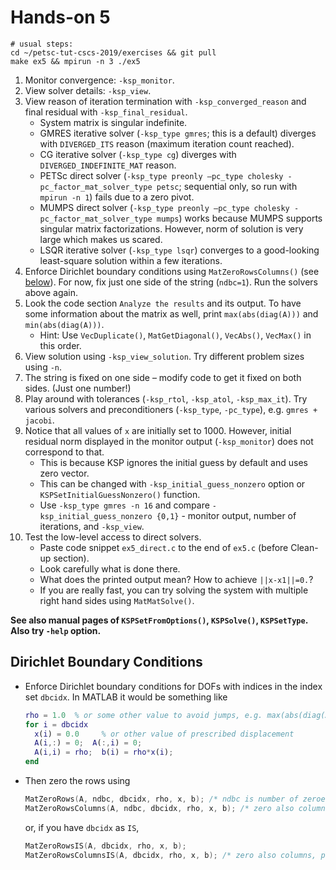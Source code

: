 # Hands-on 5
```
# usual steps:
cd ~/petsc-tut-cscs-2019/exercises && git pull
make ex5 && mpirun -n 3 ./ex5
```
1. Monitor convergence: `-ksp_monitor`.
2. View solver details: `-ksp_view`.
3. View reason of iteration termination with `-ksp_converged_reason` and final residual with `-ksp_final_residual`.
   - System matrix is singular indefinite.
   - GMRES iterative solver (`-ksp_type gmres`; this is a default) diverges with `DIVERGED_ITS` reason (maximum iteration count reached).
   - CG iterative solver (`-ksp_type cg`) diverges with `DIVERGED_INDEFINITE_MAT` reason.
   - PETSc direct solver (`-ksp_type preonly –pc_type cholesky -pc_factor_mat_solver_type petsc`; sequential only, so run with `mpirun -n 1`) fails due to a zero pivot.
   - MUMPS direct solver (`-ksp_type preonly –pc_type cholesky -pc_factor_mat_solver_type mumps`) works because MUMPS supports singular matrix factorizations. However, norm of solution is very large which makes us scared.
   - LSQR iterative solver (`-ksp_type lsqr`) converges to a good-looking least-square solution within a few iterations.
4. Enforce Dirichlet boundary conditions using `MatZeroRowsColumns()` (see [below](#dirichlet-boundary-conditions)). For now, fix just one side of the string (`ndbc=1`). Run the solvers above again.
5. Look the code section `Analyze the results` and its output. To have some information about the matrix as well, print `max(abs(diag(A)))` and `min(abs(diag(A)))`.
   - Hint: Use `VecDuplicate()`, `MatGetDiagonal()`, `VecAbs()`, `VecMax()` in this order.
6. View solution using `-ksp_view_solution`. Try different problem sizes using `-n`.
7. The string is fixed on one side – modify code to get it fixed on both sides. (Just one number!)
8. Play around with tolerances (`-ksp_rtol`, `-ksp_atol`, `-ksp_max_it`). Try various solvers and preconditioners (`-ksp_type`, `-pc_type`),   e.g. `gmres + jacobi`.
9. Notice that all values of `x` are initially set to 1000. However, initial residual norm displayed in the monitor output (`-ksp_monitor`) does not correspond to that.
   - This is because KSP ignores the initial guess by default and uses zero vector.
   - This can be changed with `-ksp_initial_guess_nonzero` option or `KSPSetInitialGuessNonzero()` function.
   - Use `-ksp_type gmres -n 16` and compare `-ksp_initial_guess_nonzero {0,1}` - monitor output, number of iterations, and `-ksp_view`.
10. Test the low-level access to direct solvers.
    - Paste code snippet `ex5_direct.c` to the end of `ex5.c` (before Clean-up section).
    - Look carefully what is done there.
    - What does the printed output mean? How to achieve `||x-x1||=0.`?
    - If you are really fast, you can try solving the system with multiple right hand sides using `MatMatSolve()`.


**See also manual pages of `KSPSetFromOptions()`, `KSPSolve()`, `KSPSetType`. Also try `-help` option.**

## Dirichlet Boundary Conditions
* Enforce Dirichlet boundary conditions for DOFs with indices in the index set `dbcidx`. In MATLAB it would be something like
    ```matlab
    rho = 1.0  % or some other value to avoid jumps, e.g. max(abs(diag(A))) or maxeig(A)
    for i = dbcidx
      x(i) = 0.0     % or other value of prescribed displacement
      A(i,:) = 0;  A(:,i) = 0;
      A(i,i) = rho;  b(i) = rho*x(i);
    end
    ```
* Then zero the rows using
    ```c
    MatZeroRows(A, ndbc, dbcidx, rho, x, b); /* ndbc is number of zeroed rows */
    MatZeroRowsColumns(A, ndbc, dbcidx, rho, x, b); /* zero also columns, preserving symmetry */
    ```
    or, if you have `dbcidx` as `IS`,
    ```c
    MatZeroRowsIS(A, dbcidx, rho, x, b);
    MatZeroRowsColumnsIS(A, dbcidx, rho, x, b); /* zero also columns, preserving symmetry */
    ```
